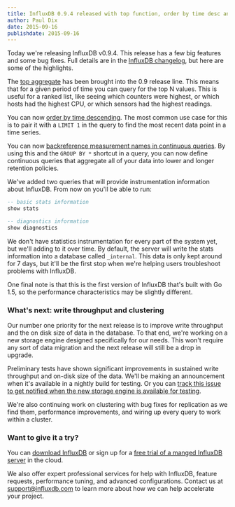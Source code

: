 ```yaml
---
title: InfluxDB 0.9.4 released with top function, order by time desc and more
author: Paul Dix
date: 2015-09-16
publishdate: 2015-09-16
---
```


Today we're releasing InfluxDB v0.9.4. This release has a few big features and some bug fixes. Full details are in the [InfluxDB changelog](https://github.com/influxdb/influxdb/blob/master/CHANGELOG.md#v094-2015-09-14), but here are some of the highlights.

The [top aggregate](https://github.com/influxdb/influxdb/issues/1821) has been brought into the 0.9 release line. This means that for a given period of time you can query for the top N values. This is useful for a ranked list, like seeing which counters were highest, or which hosts had the highest CPU, or which sensors had the highest readings.

You can now [order by time descending](https://github.com/influxdb/influxdb/issues/2022). The most common use case for this is to pair it with a `LIMIT 1` in the query to find the most recent data point in a time series.

You can now [backreference measurement names in continuous queries](https://github.com/influxdb/influxdb/issues/2555). By using this and the `GROUP BY *` shortcut in a query, you can now define continuous queries that aggregate all of your data into lower and longer retention policies.

We've added two queries that will provide instrumentation information about InfluxDB. From now on you'll be able to run:

```sql
-- basic stats information
show stats

-- diagnostics information
show diagnostics
```

We don't have statistics instrumentation for every part of the system yet, but we'll adding to it over time. By default, the server will write the stats information into a database called `_internal`. This data is only kept around for 7 days, but it'll be the first stop when we're helping users troubleshoot problems with InfluxDB.

One final note is that this is the first version of InfluxDB that's built with Go 1.5, so the performance characteristics may be slightly different.

### What's next: write throughput and clustering

Our number one priority for the next release is to improve write throughput and the on disk size of data in the database. To that end, we're working on a new storage engine designed specifically for our needs. This won't require any sort of data migration and the next release will still be a drop in upgrade.

Preliminary tests have shown significant improvements in sustained write throughput and on-disk size of the data. We'll be making an announcement when it's available in a nightly build for testing. Or you can [track this issue to get notified when the new storage engine is available for testing](https://github.com/influxdb/influxdb/issues/4086).

We're also continuing work on clustering with bug fixes for replication as we find them, performance improvements, and wiring up every query to work within a cluster.

### Want to give it a try?

You can <a href="https://influxdb.com/download/" target="_">download InfluxDB</a> or sign up for a <a href="https://customers.influxdb.com/" target="_">free trial of a manged InfluxDB server</a> in the cloud.

We also offer expert professional services for help with InfluxDB, feature requests, performance tuning, and advanced configurations. Contact us at [support@influxdb.com](mailto:support@influxdb.com) to learn more about how we can help accelerate your project.

